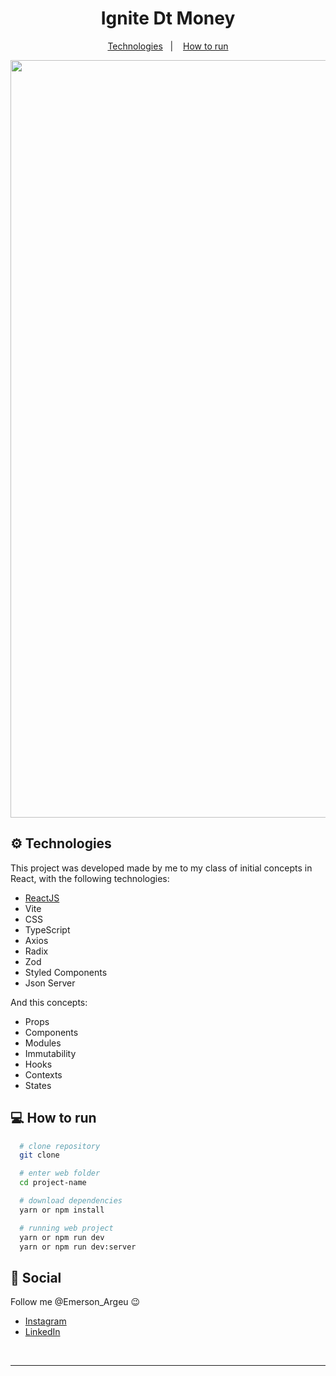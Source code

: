 <h1 align="center">
  Ignite Dt Money
</h1>

<p align="center">
  <a href="#gear-technologies">Technologies</a>&nbsp;&nbsp;&nbsp;|&nbsp;&nbsp;&nbsp;
  <a href="#computer-how-to-run">How to run</a>
</p>

<div align="center">
<img width="1212" alt="Screen Shot Project" src="https://github.com/EmersonArgeu/ignite-todo-list/assets/115504452/40f4dfb7-ea37-4116-94f0-6fd81c60fd0a">
 </div>


## :gear: Technologies

This project was developed made by me to my class of initial concepts in React, with the following technologies:

  - [ReactJS](https://reactjs.org/)
  - Vite
  - CSS
  - TypeScript
  - Axios
  - Radix
  - Zod
  - Styled Components
  - Json Server
  
  And this concepts:
  
   - Props
   - Components
   - Modules
   - Immutability
   - Hooks
   - Contexts
   - States

## :computer: How to run

  ```bash
    # clone repository
    git clone

    # enter web folder
    cd project-name

    # download dependencies
    yarn or npm install

    # running web project
    yarn or npm run dev
    yarn or npm run dev:server
  ```

## :wave: Social

Follow me @Emerson_Argeu :wink:
<br />

- [Instagram](https://www.instagram.com/emerson_argeu/)
- [LinkedIn](https://www.linkedin.com/in/emerson-argeu)

<br />

---

[ts]: https://www.typescriptlang.org
